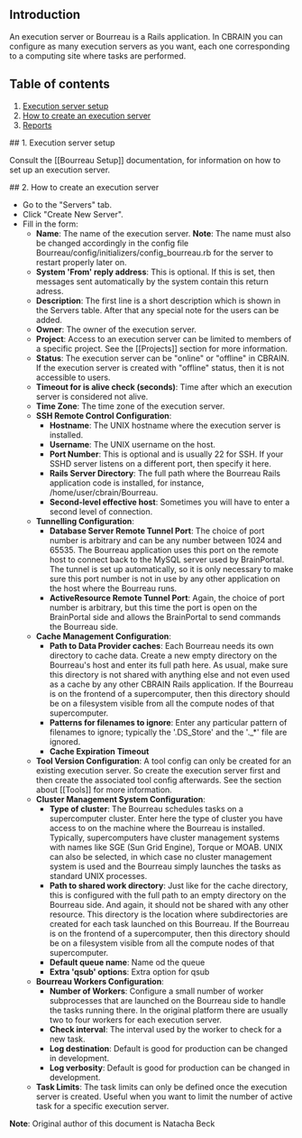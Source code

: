 ## Introduction

An execution server or Bourreau is a Rails application. In CBRAIN you can configure 
as many execution servers as you want, each one corresponding to a computing site where 
tasks are performed.

## Table of contents

1. [Execution server setup](#setup)
2. [How to create an execution server](#how_to)
3. [Reports](#reports)

<a name="setup" />
## 1. Execution server setup

Consult the [[Bourreau Setup]] documentation, for information on how to set up an 
execution server.

<a name="how_to" />
## 2. How to create an execution server

* Go to the "Servers" tab.
* Click "Create New Server".
* Fill in the form:
  * **Name**: The name of the execution server. **Note**: The name must also be
    changed accordingly in the config file Bourreau/config/initializers/config_bourreau.rb for 
    the server to restart properly later on.
  * **System 'From' reply address**: This is optional. If this is set, then messages sent 
    automatically by the system contain this return adress.
  * **Description**: The first line is a short description which is shown in the Servers 
  table. After that any special note for the users can be added.
  * **Owner**: The owner of the execution server.
  * **Project**: Access to an execution server can be limited to members of a specific project. 
    See the [[Projects]] section for more information.
  * **Status**: The execution server can be "online" or "offline" in CBRAIN. If the execution 
    server is created with "offline" status, then it is not accessible to users.
  * **Timeout for is alive check (seconds)**: Time after which an execution server is considered not alive.
  * **Time Zone**: The time zone of the execution server.
  * **SSH Remote Control Configuration**:
    * **Hostname**: The UNIX hostname where the execution server is installed.
    * **Username**: The UNIX username on the host.
    * **Port Number**: This is optional and is usually 22 for SSH. If your SSHD server listens
    on a different port, then specify it here.
    * **Rails Server Directory**: The full path where the Bourreau Rails application code is 
    installed, for instance, /home/user/cbrain/Bourreau.
    * **Second-level effective host**: Sometimes you will have to enter a second level of connection.
  * **Tunnelling Configuration**:
    * **Database Server Remote Tunnel Port**: The choice of port number is arbitrary and can
    be any number between 1024 and 65535.  The Bourreau application uses this port on the 
    remote host to connect back to the MySQL server used by BrainPortal. The tunnel is set up 
    automatically, so it is only necessary to make sure this port number is not in use by any 
    other application on the host where the Bourreau runs.
    * **ActiveResource Remote Tunnel Port**: Again, the choice of port number is arbitrary, 
    but this time the port is open on the BrainPortal side and allows the BrainPortal 
    to send commands the Bourreau side.
  * **Cache Management Configuration**:
    * **Path to Data Provider caches**: Each Bourreau needs its own directory to cache data. 
    Create a new empty directory on the Bourreau's host and enter its full path here. As 
    usual, make sure this directory is not shared with anything else and not even used as a 
    cache by any other CBRAIN Rails application. If the Bourreau is on the frontend of a 
    supercomputer, then this directory should be on a filesystem visible from all the compute 
    nodes of that supercomputer.
    * **Patterns for filenames to ignore**: Enter any particular pattern of filenames to 
    ignore; typically the '.DS_Store'  and the '._*' file are ignored.
    * **Cache Expiration Timeout**
  * **Tool Version Configuration**: A tool config can only be created for an existing 
    execution server. So create the execution server first and then 
    create the associated tool config afterwards. See the section about [[Tools]] 
    for more information.
  * **Cluster Management System Configuration**:
    * **Type of cluster**: The Bourreau schedules tasks on a supercomputer cluster. 
    Enter here the type of cluster you have access to on the machine where
    the Bourreau is installed. Typically, supercomputers have cluster management
    systems with names like SGE (Sun Grid Engine), Torque or MOAB. UNIX can also be
    selected, in which case no cluster management system is used and the Bourreau simply 
    launches the tasks as standard UNIX processes.
    * **Path to shared work directory**: Just like for the cache directory, this
    is configured with the full path to an empty directory on the Bourreau side. 
    And again, it should not be shared with any other resource. This directory is the 
    location where subdirectories are created for each task launched on this Bourreau. 
    If the Bourreau is on the frontend of a supercomputer, then this directory 
    should be on a filesystem visible from all the compute nodes of that supercomputer.
    * **Default queue name**: Name od the queue
    * **Extra 'qsub' options**: Extra option for qsub
  * **Bourreau Workers Configuration**:
    * **Number of Workers**: Configure a small number of worker subprocesses that
    are launched on the Bourreau side to handle the tasks running there. In the original 
    platform there are usually two to four workers for each execution server.
    * **Check interval**: The interval used by the worker to check for a new task.
    * **Log destination**: Default is good for production can be changed in development.
    * **Log verbosity**: Default is good for production can be changed in development.
  * **Task Limits**: The task limits can only be defined once the execution server
   is created. Useful when you want to limit the number of active task for a specific
   execution server.

**Note**: Original author of this document is Natacha Beck